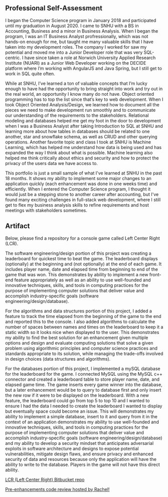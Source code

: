 ## Professional Self-Assessment
I began the Computer Science program in January 2018 and participated until my graduation in August 2020. I came to SNHU with a BS in Accounting, Business and a minor in Business Analysis. When I began the program, I was an IT Business Analyst profressionally, which was not hands-on enough for me, but taught me many valuable skills that I have taken into my development roles. The company I worked for saw my potential and moved me into a Junior Developer role that was very SQL-centric. I have since taken a role at Norwich University Applied Research Institute (NUARI) as a Junior Web Developer working on the DECIDE platform where I’m working with AngularJS and Java Spring, but I still get to work in SQL quite often.
	
While at SNHU, I’ve learned a ton of valuable concepts that I’m lucky enough to have had the opportunity to bring straight into work and try out in the real world, an opportunity I know many do not have. Object oriented programming has to top the list since that’s key to web development. When I took Object Oriented Analysis/Design, we learned how to document all the pieces we need to make development run smoothly and to communicate our understanding of the requirements to the stakeholders. Relational modeling and databases helped me get my foot in the door to development when I was a Business Analyst after taking Introduction to SQL at SNHU and learning more about how tables in databases should be related to one another, star and snowflake schema, as well as CRUD and other querying operations. Another favorite topic and class I took at SNHU is Machine Learning, which has helped me understand how data is being used and has expanded the way I think about what is possible. Machine learning also helped me think critically about ethics and security and how to protect the privacy of the users data we have access to.

This portfolio is just a small sample of what I've learned at SNHU in the past 18 months. It shows my ability to implement some major changes to an application quickly (each enhancement was done in one weeks time) and efficiently. When I entered the Computer Science program, I thought it would just be a stepping stone to another career after accounting, but I've found many exciting challenges in full-stack web development, where I still get to flex my business analysis skills to refine requirements and host meetings with stakeholders sometimes.

## Artifact
Below, please find a repository for a console game called Left Center Right (LCR).

The software engineering/design portion of this project was creating a leaderboard for quickest time to beat the game. The leaderboard displays (optionally) at the beginning and (not optionally) at the end of each game. It includes player name, date and elapsed time from beginning to end of the game that was won. This demonstrates by ability to implement a new front-end feature appropriately as well as an ability to use well-founded and innovative techniques, skills, and tools in computing practices for the purpose of implementing computer solutions that deliver value and accomplish industry-specific goals (software engineering/design/database).

For the algorithms and data structures portion of this project, I added a feature to track the time elapsed from the beginning of the game to the end and reported this to the console. I also added algorithms to calculate the number of spaces between names and times on the leaderboard to keep it a static width so it looks nice when displayed to the user. This demonstrates my ability to find the best solution for an enhancement given multiple options and design and evaluate computing solutions that solve a given problem using algorithmic principles and computer science practices and standards appropriate to its solution, while managing the trade-offs involved in design choices (data structures and algorithms).

For the databases portion of this project, I implemented a mySQL database for the leaderboard for the game. I connected MySQL using the MySQL c++ connector and created a leaderboard table to store player name, date, and elapsed game time. The game inserts every game winner into the database, but a later enhancement would be to query to database first and only insert the new row if it were to be displayed on the leaderboard. With a new feature, the leaderboard could go from top 5 to top 10 and I wanted to ensure I had the data I needed to create the leaderboard I wanted to display but eventually space could become an issue. This will demonstrates my ability to implement a simple database, insert to it and query from it in the context of an application demonstrates my ability to use well-founded and innovative techniques, skills, and tools in computing practices for the purpose of implementing computer solutions that deliver value and accomplish industry-specific goals (software engineering/design/database) and my ability to develop a security mindset that anticipates adversarial exploits in software architecture and designs to expose potential vulnerabilities, mitigate design flaws, and ensure privacy and enhanced security of data and resources because only the application will have the ability to write to the database. Players in the game will not have this direct ability. 

[LCR (Left Center Right) Bitbucket repo](https://bitbucket.org/Rachhh53/lcr/src/master/LCR/)

[Pre-enhancements code review hosted by Rachel!](https://drive.google.com/file/d/1AC8UcFzf46dbi07mlEA2SqBYteviMotD/view?usp=sharing)
